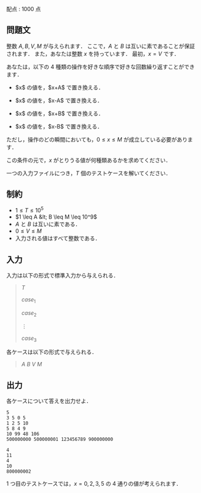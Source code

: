 配点 : $1000$ 点

## 問題文

整数 $A,B,V,M$ が与えられます．
ここで，$A$ と $B$ は互いに素であることが保証されます．
また，あなたは整数 $x$ を持っています．
最初，$x=V$ です．

あなたは，以下の $4$ 種類の操作を好きな順序で好きな回数繰り返すことができます．

- <p>$x$ の値を，$x+A$ で置き換える．</p>
- <p>$x$ の値を，$x-A$ で置き換える．</p>
- <p>$x$ の値を，$x+B$ で置き換える．</p>
- <p>$x$ の値を，$x-B$ で置き換える．</p>

ただし，操作のどの瞬間においても，$0 \leq x \leq M$ が成立している必要があります．

この条件の元で，$x$ がとりうる値が何種類あるかを求めてください．

一つの入力ファイルにつき，$T$ 個のテストケースを解いてください．

## 制約

- $1 \leq T \leq 10^5$
- $1 \leq A &lt; B \leq M \leq 10^9$
- $A$ と $B$ は互いに素である．
- $0 \leq V \leq M$
- 入力される値はすべて整数である．

## 入力

入力は以下の形式で標準入力から与えられる．

> $T$
> 
> $case_1$
> 
> $case_2$
> 
> $\vdots$
> 
> $case_3$

各ケースは以下の形式で与えられる．

> $A$ $B$ $V$ $M$

## 出力

各ケースについて答えを出力せよ．

```input1
5
3 5 0 5
1 2 5 10
5 8 4 9
10 99 48 106
500000000 500000001 123456789 900000000
```

```output1
4
11
4
10
800000002
```

$1$ つ目のテストケースでは，$x=0,2,3,5$ の $4$ 通りの値が考えられます．